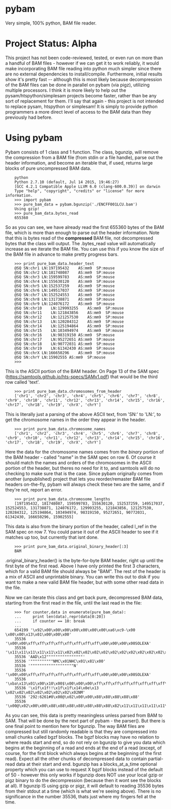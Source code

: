 # pybam
Very simple, 100% python, BAM file reader.

# Project Status: Alpha

This project has not been code-reviewed, tested, or even run on more than a handful of BAM files - however if we can get it to work reliably, it would make incorporating BAM file reading into python much simpler since there are no external dependencies to install/compile. Furthermore, initial results show it's pretty fast -- although this is most likely because decompression of the BAM files can be done in parallel on pybam (via pigz), utilizing multiple processors. I think it is more likely to help out the pysam/htspython/simplesam projects become faster, rather than be any sort of replacement for them. I'll say that again - this project is not intended to replace pysam, htspython or simplesam! It is simply to provide python programmers a more direct level of access to the BAM data than they previously had before.

# Using pybam

Pybam consists of 1 class and 1 function. The class, bgunzip, will remove the compression from a BAM file (from stdin or a file handle), parse out the header information, and become an iterable that, if used, returns large blocks of pure uncompressed BAM data.

        python
        Python 2.7.10 (default, Jul 14 2015, 19:46:27)
        [GCC 4.2.1 Compatible Apple LLVM 6.0 (clang-600.0.39)] on darwin
        Type "help", "copyright", "credits" or "license" for more information.
        >>> import pybam
        >>> pure_bam_data = pybam.bgunzip('./ENCFF001LCU.bam')
        Using gzip!
        >>> pure_bam_data.bytes_read
        655360

So as you can see, we have already read the first 655360 bytes of the BAM file, which is more than enough to parse out the header information. Note that this is bytes read of the **compressed** BAM file, not decompressed bytes that the class will output. The .bytes_read value will automatically increase as we iterate the BAM file. You can use this if you know the size of the BAM file in advance to make pretty progress bars.

        >>> print pure_bam_data.header_text
        @SQ	SN:chr1	LN:197195432	AS:mm9	SP:mouse
        @SQ	SN:chr2	LN:181748087	AS:mm9	SP:mouse
        @SQ	SN:chr3	LN:159599783	AS:mm9	SP:mouse
        @SQ	SN:chr4	LN:155630120	AS:mm9	SP:mouse
        @SQ	SN:chr5	LN:152537259	AS:mm9	SP:mouse
        @SQ	SN:chr6	LN:149517037	AS:mm9	SP:mouse
        @SQ	SN:chr7	LN:152524553	AS:mm9	SP:mouse
        @SQ	SN:chr8	LN:131738871	AS:mm9	SP:mouse
        @SQ	SN:chr9	LN:124076172	AS:mm9	SP:mouse
        @SQ	SN:chr10	LN:129993255	AS:mm9	SP:mouse
        @SQ	SN:chr11	LN:121843856	AS:mm9	SP:mouse
        @SQ	SN:chr12	LN:121257530	AS:mm9	SP:mouse
        @SQ	SN:chr13	LN:120284312	AS:mm9	SP:mouse
        @SQ	SN:chr14	LN:125194864	AS:mm9	SP:mouse
        @SQ	SN:chr15	LN:103494974	AS:mm9	SP:mouse
        @SQ	SN:chr16	LN:98319150	AS:mm9	SP:mouse
        @SQ	SN:chr17	LN:95272651	AS:mm9	SP:mouse
        @SQ	SN:chr18	LN:90772031	AS:mm9	SP:mouse
        @SQ	SN:chr19	LN:61342430	AS:mm9	SP:mouse
        @SQ	SN:chrX	LN:166650296	AS:mm9	SP:mouse
        @SQ	SN:chrY	LN:15902555	AS:mm9	SP:mouse
        >>>

This is the ASCII portion of the BAM header. On Page 13 of the SAM spec (https://samtools.github.io/hts-specs/SAMv1.pdf) that would be the third row called 'text'.

        >>> print pure_bam_data.chromosomes_from_header
        ['chr1', 'chr2', 'chr3', 'chr4', 'chr5', 'chr6', 'chr7', 'chr8', 'chr9', 'chr10', 'chr11', 'chr12', 'chr13', 'chr14', 'chr15', 'chr16', 'chr17', 'chr18', 'chr19', 'chrX', 'chrY']

This is literally just a parsing of the above ASCII text, from 'SN:' to 'LN:', to get the chromosome names in the order they appear in the header.

        >>> print pure_bam_data.chromosome_names
        ['chr1', 'chr2', 'chr3', 'chr4', 'chr5', 'chr6', 'chr7', 'chr8', 'chr9', 'chr10', 'chr11', 'chr12', 'chr13', 'chr14', 'chr15', 'chr16', 'chr17', 'chr18', 'chr19', 'chrX', 'chrY']

Here the data for the chromosome names comes from the *binary* portion of the BAM header - called "name" in the SAM spec on row 6. Of course it should match the names and orders of the chromosomes in the ASCII portion of the header, but theres no need for it to, and samtools will do no checking to make sure that is the case. Since pybam originally comes from another (unpublished) project that lets you reorder/remaster BAM file headers on-the-fly, pybam will always check these two are the same, and if they're not, report an error.

        >>> print pure_bam_data.chromosome_lengths
        [197195432, 181748087, 159599783, 155630120, 152537259, 149517037, 152524553, 131738871, 124076172, 129993255, 121843856, 121257530, 120284312, 125194864, 103494974, 98319150, 95272651, 90772031, 61342430, 166650296, 15902555]

This data is also from the binary portion of the header, called l_ref in the SAM spec on row 7. You could parse it out of the ASCII header to see if it matches up too, but currently that isnt done.

        >>> print pure_bam_data.original_binary_header[:3]
        BAM

.original_binary_header() is the byte-for-byte BAM header, right up until the first byte of the first read. Above I have only printed the first 3 characters, which for a valid BAM file should always be "BAM". The rest of the header is a mix of ASCII and unprintable binary. You can write this out to disk if you want to make a new valid BAM file header, but with some other read data in the file.

Now we can iterate this class and get back pure, decompressed BAM data, starting from the first read in the file, until the last read in the file:

        >>> for counter,data in enumerate(pure_bam_data):
        ...     print len(data),repr(data[0:20])
        ...     if counter == 10: break
        ...
        654199 '\x92\x00\x00\x00\x00\x00\x00\x00\xa6\xc9-\x00 \x00\x00\x13\x01\x00\x00\x00'
        35536 '\x00\x00\xff\xff\xff\xff\xff\xff\xff\xff\x00\x00\x00\x00SOLEXA'
        35536 '\x11\x11\x11\x11\x11\x11\x02\x02\x02\x02\x02\x02\x02\x02\x02\x02\x02\x02\x02\x02'
        35536 'AAD\x12""""""""""""""""'
        35536 '""""""""""NMC\x01NHC\x01\x81\x00'
        35536 '"""""""""""""""""""N'
        35536 '\x00\x00\xff\xff\xff\xff\xff\xff\xff\xff\x00\x00\x00\x00SOLEXA'
        35536 '\xba\x13\x01\x00\x10\x00$\x00\x00\x00\xff\xff\xff\xff\xff\xff\xff\xff\x00\x00'
        35536 '\x1f\x1f!!\x1f\x1f\x14\x0e\x13 \x02\x02\x02\x02\x02\x02\x02\x02NM'
        35536 '292:6261#0\x00@\x02\x00\x00\x88\x88\x88\x88\x88'
        35536 '\x00@\x02\x00\x00\x88\x88\x88\x88\x88\x88\x88\x82\x11\x11\x11\x11\x11\x11\x11'

As you can see, this data is pretty meaningless unless parsed from BAM to SAM. That will be done by the next part of pybam - the parser(). But there is one final point to mention here for bgunzip. The way BAM files are compressed but still randomly readable is that they are compressed into small chunks called bgzf blocks. The bgzf blocks may have no relation to where reads start and end, so do not rely on bgunzip to give you data which begins at the beginning of a read and ends at the end of a read (except, of course, for the first block which always begins at the beginning of the first read). Expect all the other chunks of decompressed data to contain partial-read data at their start and end. bgunzip has a blocks_at_a_time optional property which you can use to request X bgzf blocks instead of the default of 50 - however this only works if bgunzip does NOT use your local gzip or pigz binary to do the decompression (because then it wont see the blocks at all). If bgunzip IS using gzip or pigz, it will default to reading 35536 bytes from their stdout at a time (which is what we're seeing above). There is no significance in the number 35536, thats just where my fingers fell at the time.


